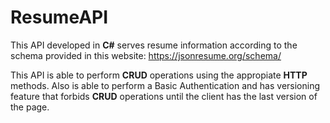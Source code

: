 # ResumeAPI

This API developed in **C#** serves resume information according to the schema provided in this website: https://jsonresume.org/schema/

This API is able to perform **CRUD** operations using the appropiate **HTTP** methods. Also is able to perform a Basic Authentication and has versioning feature that forbids **CRUD** operations until the client has the last version of the page. 
